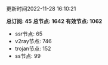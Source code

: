 更新时间2022-11-28 16:10:21

**总订阅: 45**
**总节点: 1642**
**有效节点: 1062**
- ssr节点: 65
- v2ray节点: 746
- trojan节点: 152
- ss节点: 99
